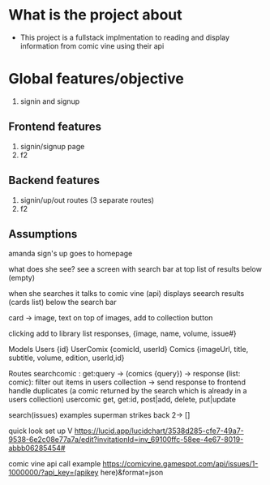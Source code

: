 # What is the project about 
- This project is a fullstack implmentation to reading and display information from comic vine using their api

# Global features/objective
1.  signin and signup

## Frontend features
1. signin/signup page
2. f2

## Backend features
1. signin/up/out routes (3 separate routes)
2. f2

## Assumptions
amanda sign's up
goes to homepage

what does she see?
see a screen with 
search bar at top
list of results below (empty)

when she searches it talks to comic vine (api)
displays seearch results (cards list) below the search bar

card -> image, text on top of images, add to collection button

clicking add to library
list responses, {image, name, volume, issue#}

Models
Users {id}
UserComix {comicId, userId}
Comics {imageUrl, title, subtitle, volume, edition, userId,id}


Routes
searchcomic : get:query -> (comics {query}) -> response (list: comic): filter out items in users collection -> send response to frontend
handle duplicates (a comic returned by the search which is already in a users collection)
usercomic get, get:id, post|add, delete, put|update


search(issues) examples
superman strikes back 2-> []



quick look set up
V
https://lucid.app/lucidchart/3538d285-cfe7-49a7-9538-6e2c08e77a7a/edit?invitationId=inv_69100ffc-58ee-4e67-8019-abbb06285454#

comic vine api call example
https://comicvine.gamespot.com/api/issues/1-1000000/?api_key=(apikey here)&format=json